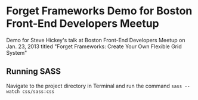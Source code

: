 Forget Frameworks Demo for Boston Front-End Developers Meetup
=============================================================

Demo for Steve Hickey's talk at Boston Front-End Developers Meetup on Jan. 23, 2013 titled "Forget Frameworks: Create Your Own Flexible Grid System"

Running SASS
------------

Navigate to the project directory in Terminal and run the command `sass --watch css/sass:css`